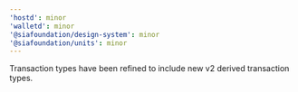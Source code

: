 ```yaml
---
'hostd': minor
'walletd': minor
'@siafoundation/design-system': minor
'@siafoundation/units': minor
---
```


Transaction types have been refined to include new v2 derived transaction types.
